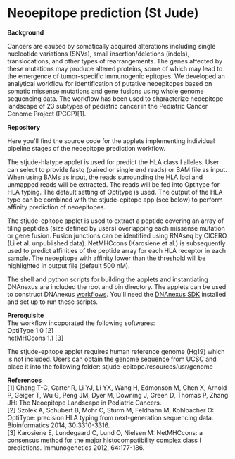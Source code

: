 # Neoepitope prediction (St Jude)

**Background**

Cancers are caused by somatically acquired alterations including single nucleotide variations (SNVs), small insertion/deletions (indels), translocations, and other types of rearrangements. The genes affected by these mutations may produce altered proteins, some of which may lead to the emergence of tumor-specific immunogenic epitopes. We developed an analytical workflow for identification of putative neoepitopes based on somatic missense mutations and gene fusions using whole genome sequencing data. The workflow has been used to characterize neoepitope landscape of 23 subtypes of pediatric cancer in the Pediatric Cancer Genome Project (PCGP)[1].


**Repository**

Here you'll find the source code for the applets implementing individual pipeline stages of the neoepitope prediction workflow. 

  The stjude-hlatype applet is used for predict the HLA class I alleles. User can select to provide fastq (paired or single end reads) or BAM file as input. When using BAMs as input, the reads surrounding the HLA loci and unmapped reads will be extracted. The reads will be fed into Optitype for HLA typing. The default setting of Optitype is used. The output of the HLA type can be combined with the stjude-epitope app (see below) to perform affinity prediction of neoepitopes.
  
  The stjude-epitope applet is used to extract a peptide covering an array of tiling peptides (size defined by users) overlapping each missense mutation or gene fusion. Fusion junctions can be identified using RNAseq by CICERO (Li et al. unpublished data). NetMHCcons (Karosiene et al.) is subsequently used to predict affinities of the peptide array for each HLA receptor in each sample. The neoepitope with affinity lower than the threshold will be highlighted in output file (default 500 nM).

  The shell and python scripts for building the applets and instantiating DNAnexus are included the root and bin directory. The applets can be used to construct DNAnexus [workflows](https://wiki.dnanexus.com/UI/Workflows). You'll need the [DNAnexus SDK](https://wiki.dnanexus.com/Command-Line-Client/Quickstart) installed and set up to run these scripts.

**Prerequisite**  
The workflow incoporated the following softwares:  
OptiType 1.0 [2]  
netMHCcons 1.1 [3]

The stjude-epitope applet requires human reference genome (Hg19) which is not included. Users can obtain the genome sequence from [UCSC](http://hgdownload.cse.ucsc.edu/goldenpath/hg19/chromosomes/) and place it into the following folder: stjude-epitope/resources/usr/genome


**References**  
[1] Chang T-C, Carter R, Li YJ, Li YX, Wang H, Edmonson M, Chen X, Arnold P, Geiger T, Wu G, Peng JM, Dyer M, Downing J, Green D, Thomas P, Zhang JH: The Neoepitope Landscape in Pediatric Cancers.  
[2] Szolek A, Schubert B, Mohr C, Sturm M, Feldhahn M, Kohlbacher O: OptiType: precision HLA typing from next-generation sequencing data. Bioinformatics 2014, 30:3310-3316.  
[3] Karosiene E, Lundegaard C, Lund O, Nielsen M: NetMHCcons: a consensus method for the major histocompatibility complex class I predictions. Immunogenetics 2012, 64:177-186.





